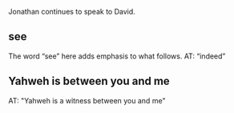 Jonathan continues to speak to David.

## see ##

The word “see” here adds emphasis to what follows. AT: “indeed”

## Yahweh is between you and me ##

AT: "Yahweh is a witness between you and me"